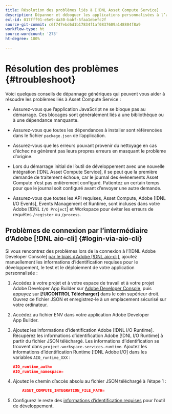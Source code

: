 ```yaml
---
title: Résolution des problèmes liés à [!DNL Asset Compute Service]
description: Dépanner et déboguer les applications personnalisées à l’aide d’ [!DNL Asset Compute Service].
exl-id: 017fff91-e5e9-4a30-babf-5faa1ebefc2f
source-git-commit: c6f747ebd6d1b17834f1af0837609a148804f8a9
workflow-type: ht
source-wordcount: '273'
ht-degree: 100%

---
```


# Résolution des problèmes {#troubleshoot}

Voici quelques conseils de dépannage génériques qui peuvent vous aider à résoudre les problèmes liés à Asset Compute Service :

* Assurez-vous que l’application JavaScript ne se bloque pas au démarrage. Ces blocages sont généralement liés à une bibliothèque ou à une dépendance manquante.
* Assurez-vous que toutes les dépendances à installer sont référencées dans le fichier `package.json` de l’application.
* Assurez-vous que les erreurs pouvant provenir du nettoyage en cas d’échec ne génèrent pas leurs propres erreurs en masquant le problème d’origine.

* Lors du démarrage initial de l’outil de développement avec une nouvelle intégration [!DNL Asset Compute Service], il se peut que la première demande de traitement échoue, car le journal des événements Asset Compute n’est pas entièrement configuré. Patientez un certain temps pour que le journal soit configuré avant d’envoyer une autre demande.
* Assurez-vous que toutes les API requises, Asset Compute, Adobe [!DNL I/O Events], Events Management et Runtime, sont incluses dans votre Adobe [!DNL `I/O Project`] et Workspace pour éviter les erreurs de requêtes `/register` ou `/process`.

## Problèmes de connexion par l’intermédiaire d’Adobe [!DNL aio-cli] {#login-via-aio-cli}

Si vous rencontrez des problèmes lors de la connexion à l’[!DNL Adobe Developer Console] [par le biais d’Adobe  [!DNL aio-cli]](https://developer.adobe.com/app-builder/docs/getting_started/first_app/#3-signing-in-from-cli), ajoutez manuellement les informations d’identification requises pour le développement, le test et le déploiement de votre application personnalisée :

1. Accédez à votre projet et à votre espace de travail et à votre projet Adobe Developer App Builder sur [Adobe Developer Console](https://developer.adobe.com/console/user/servicesandapis), puis appuyez sur **[!UICONTROL Télécharger]** dans le coin supérieur droit. Ouvrez ce fichier JSON et enregistrez-le à un emplacement sécurisé sur votre ordinateur.

1. Accédez au fichier ENV dans votre application Adobe Developer App Builder.

1. Ajoutez les informations d’identification Adobe [!DNL I/O Runtime]. Récupérez les informations d’identification Adobe [!DNL I/O Runtime] à partir du fichier JSON téléchargé. Les informations d’identification se trouvent dans `project.workspace.services.runtime`. Ajoutez les informations d’identification Runtime [!DNL Adobe I/O] dans les variables `AIO_runtime_XXX` :

   ```json
   AIO_runtime_auth=
   AIO_runtime_namespace=
   ```

1. Ajoutez le chemin d’accès absolu au fichier JSON téléchargé à l’étape 1 :

   ```json
       ASSET_COMPUTE_INTEGRATION_FILE_PATH=
   ```

1. Configurez le reste des [informations d’identification requises](develop-custom-application.md) pour l’outil de développement.

<!-- TBD for later:
Add any best practices for developers in this section:
* Any items to take care of when creating projects.
* Any naming conventions, reserved keywords, etc.?
* Any terms that can become a source of confusion later based on our OOTB naming.

* If required, add limitations for custom applications and spin those off as best practices.
* Do NOT borrow any content from https://git.corp.adobe.com/nui/nui/blob/master/doc/worker_api.md. It is outdated and irrelevant for 3rd party custom applications.
-->
